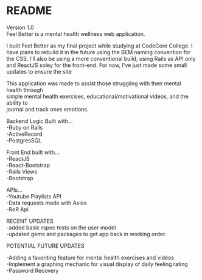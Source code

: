 # README
Version 1.0<br>
Feel Better is a mental health wellness web application.<br>

I built Feel Better as my final project while studying at CodeCore College. I have plans to rebuild it
in the future using the BEM naming convention for the CSS. I'll also be using a more conventional build,
using Rails as API only and ReactJS soley for the front-end. For now, I've just made some small updates to
ensure the site 

This application was made to assist those struggling with their mental health through<br>
simple mental health exercises, educational/motivational videos, and the ability to <br>
journal and track ones emotions. <br>

Backend Logic Built with...<br>
-Ruby on Rails <br>
-ActiveRecord <br>
-PostgresSQL <br>

Front End built with...<br>
-ReactJS <br>
-React-Bootstrap<br>
-Rails Views<br>
-Bootstrap<br>

APIs...<br>
-Youtube Playlists API<br>
-Data requests made with Axios<br>
-RoR Api<br>


RECENT UPDATES<br>
-added basic rspec tests on the user model<br>
-updated gems and packages to get app back in working order.<br>

POTENTIAL FUTURE UPDATES<br>

-Adding a favoriting feature for mental health exercises and videos<br>
-Implement a graphing mechanic for visual display of daily feeling rating<br>
-Password Recovery<br>
